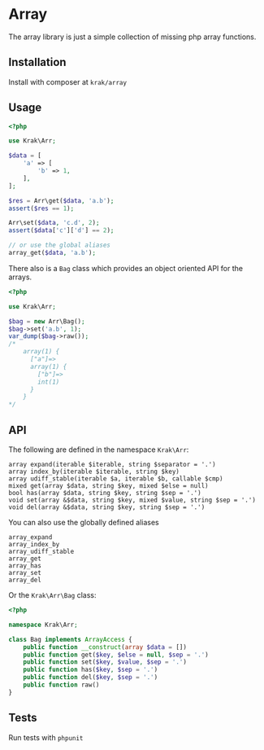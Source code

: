 # Array

The array library is just a simple collection of missing php array functions.

## Installation

Install with composer at `krak/array`

## Usage

```php
<?php

use Krak\Arr;

$data = [
    'a' => [
        'b' => 1,
    ],
];

$res = Arr\get($data, 'a.b');
assert($res == 1);

Arr\set($data, 'c.d', 2);
assert($data['c']['d'] == 2);

// or use the global aliases
array_get($data, 'a.b');
```

There also is a `Bag` class which provides an object oriented API for the arrays.

```php
<?php

use Krak\Arr;

$bag = new Arr\Bag();
$bag->set('a.b', 1);
var_dump($bag->raw());
/*
    array(1) {
      ["a"]=>
      array(1) {
        ["b"]=>
        int(1)
      }
    }
*/
```

## API

The following are defined in the namespace `Krak\Arr`:

    array expand(iterable $iterable, string $separator = '.')
    array index_by(iterable $iterable, string $key)
    array udiff_stable(iterable $a, iterable $b, callable $cmp)
    mixed get(array $data, string $key, mixed $else = null)
    bool has(array $data, string $key, string $sep = '.')
    void set(array &$data, string $key, mixed $value, string $sep = '.')
    void del(array &$data, string $key, string $sep = '.')

You can also use the globally defined aliases

    array_expand
    array_index_by
    array_udiff_stable
    array_get
    array_has
    array_set
    array_del

Or the `Krak\Arr\Bag` class:

```php
<?php

namespace Krak\Arr;

class Bag implements ArrayAccess {
    public function __construct(array $data = [])
    public function get($key, $else = null, $sep = '.')
    public function set($key, $value, $sep = '.')
    public function has($key, $sep = '.')
    public function del($key, $sep = '.')
    public function raw()
}
```

## Tests

Run tests with `phpunit`
